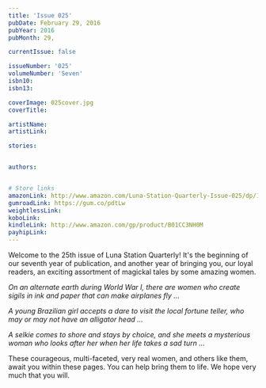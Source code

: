 ```yaml
---
title: 'Issue 025'
pubDate: February 29, 2016
pubYear: 2016
pubMonth: 29,

currentIssue: false

issueNumber: '025'
volumeNumber: 'Seven'
isbn10:
isbn13:

coverImage: 025cover.jpg
coverTitle:

artistName:
artistLink:

stories: 


authors: 


# Store links
amazonLink: http://www.amazon.com/Luna-Station-Quarterly-Issue-025/dp/193869774X
gumroadLink: https://gum.co/pdtLw
weightlessLink: 
koboLink:
kindleLink: http://www.amazon.com/gp/product/B01CC3NH0M
payhipLink: 
---
```

Welcome to the 25th issue of Luna Station Quarterly! It's the beginning of our seventh year of publication, and another year of bringing you, our loyal readers, an exciting assortment of magickal tales by some amazing women.

<em>On an alternate earth during World War I, there are women who create sigils in ink and paper that can make airplanes fly ...</em>

<em>A young Brazilian girl accepts a dare to visit the local fortune teller, who may or may not have an alligator head ...</em>

<em>A selkie comes to shore and stays by choice, and she meets a mysterious woman who looks after her when her life takes a sad turn ...</em>

These courageous, multi-faceted, very real women, and others like them, await you within these pages. You can help bring them to life. We hope very much that you will.
        